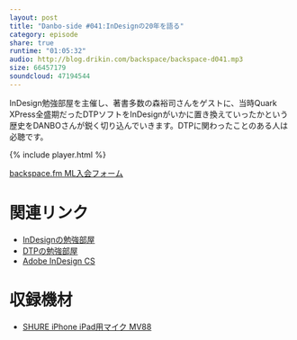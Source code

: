 ```yaml
---
layout: post
title: "Danbo-side #041:InDesignの20年を語る"
category: episode
share: true
runtime: "01:05:32"
audio: http://blog.drikin.com/backspace/backspace-d041.mp3
size: 66457179
soundcloud: 47194544
---
```


InDesign勉強部屋を主催し、著書多数の森裕司さんをゲストに、当時Quark XPress全盛期だったDTPソフトをInDesignがいかに置き換えていったかという歴史をDANBOさんが鋭く切り込んでいきます。DTPに関わったことのある人は必聴です。

{% include player.html %}

[backspace.fm ML入会フォーム](http://backspace.us11.list-manage.com/subscribe?u=09c933bd3997c1d16dbed156a&id=84b6529b91)

# 関連リンク
* [InDesignの勉強部屋](https://study-room.info/id/)
* [DTPの勉強部屋](https://study-room.info/dtp/)
* [Adobe InDesign CS](https://www.adobe.com/jp/products/indesign.html)

# 収録機材

* [SHURE iPhone iPad用マイク MV88](http://amzn.to/1UpQQIG)
